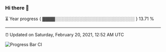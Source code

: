 ### Hi there 👋

⏳ Year progress { ▓▓▓▓░░░░░░░░░░░░░░░░░░░░░░░░░░ } 13.71 %

---

⏰ Updated on Saturday, February 20, 2021, 12:52 AM UTC

![Progress Bar CI](https://github.com/arthurbuhl/arthurbuhl/workflows/Progress%20Bar%20CI/badge.svg)
